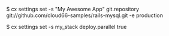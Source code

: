 <!-- layout:code post: settings_example -->


$ cx settings set -s "My Awesome App" git.repository git://github.com/cloud66-samples/rails-mysql.git -e production

$ cx settings set -s my_stack deploy.parallel true
